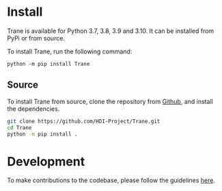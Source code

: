 # Install

Trane is available for Python 3.7, 3.8, 3.9 and 3.10. It can be installed from PyPi or from source.

To install Trane, run the following command:

```shell
python -m pip install Trane
```

## Source

To install Trane from source, clone the repository from [Github](https://github.com/HDI-Project/Trane), and install the dependencies.

```bash
git clone https://github.com/HDI-Project/Trane.git
cd Trane
python -m pip install .
```

# Development

To make contributions to the codebase, please follow the guidelines [here](https://github.com/HDI-Project/Trane/blob/main/contributing.md).